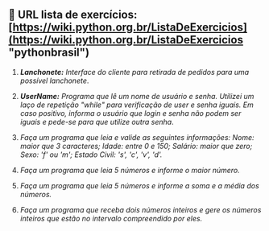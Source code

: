 ##  :link: URL lista de exercícios: [https://wiki.python.org.br/ListaDeExercicios](https://wiki.python.org.br/ListaDeExercicios "pythonbrasil")



1. _**Lanchonete:** Interface do cliente para retirada de pedidos para uma possível lanchonete_. 

2. _**UserName:** Programa que lê um nome de usuário e senha. Utilizei um laço de repetição "while" para verificação de user e senha iguais. Em caso positivo, informa o usuário que login e senha não podem ser iguais e pede-se para que utilize outra senha_. 

3. _Faça um programa que leia e valide as seguintes informações:
   Nome: maior que 3 caracteres;
   Idade: entre 0 e 150;
   Salário: maior que zero;
   Sexo: 'f' ou 'm';
   Estado Civil: 's', 'c', 'v', 'd'._

7. _Faça um programa que leia 5 números e informe o maior número._

8. _Faça um programa que leia 5 números e informe a soma e a média dos números._

10. _Faça um programa que receba dois números inteiros e gere os números inteiros que estão no intervalo compreendido por eles._



